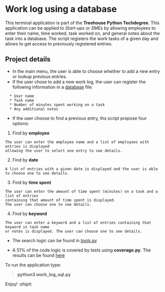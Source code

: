 # Work log using a database

This terminal application is part of the **Treehouse Python Techdegree**. This application can be applied to _Start-ups_ or _SMEs_ by allowing employees to enter their name, time worked, task worked on, and general notes about the task into a database. The script registers the work tasks of a given day and allows to get access to previously registered entries. 

## Project details
* In the main menu, the user is able to choose whether to add a new entry or lookup previous entries.
* If the user chose to add a new work log, the user can register the following information in a [database](https://github.com/AaronMillOro/TH_Project4_Work_log_Database/blob/master/work_log.db) file:
```
  * User name
  * Task name
  * Number of minutes spent working on a task
  * Any additional notes
```
* If the user choose to find a previous entry, ths script propose four options: 

1. Find by **employee**
```
The user can enter the employee name and a list of employees with entries is displayed 
allowing the user to select one entry to see details.
```

2. Find by **date**
```
A list of entries with a given date is displayed and the user is able to choose one to see details.
```

3. Find by **time spent**
```
The user can enter the amount of time spent (minutes) on a task and a list of entries
containing that amount of time spent is displayed. 
The user can choose one to see details.
```

4. Find by **keyword**
```
The user can enter a keyword and a list of entries containing that keyword in task name 
or notes is displayed. The user can choose one to see details.
```

* The search logic can be found in [_tools.py_](https://github.com/AaronMillOro/TH_Project4_Work_log_Database/blob/master/tools.py)

* A 51% of the code logic is covered by tests using **coverage.py**. The results can be found [here](https://github.com/AaronMillOro/TH_Project4_Work_log_Database/tree/master/htmlcov)

To run the application type: 

>**python3 work_log_sql.py**

Enjoy! :shipit:
